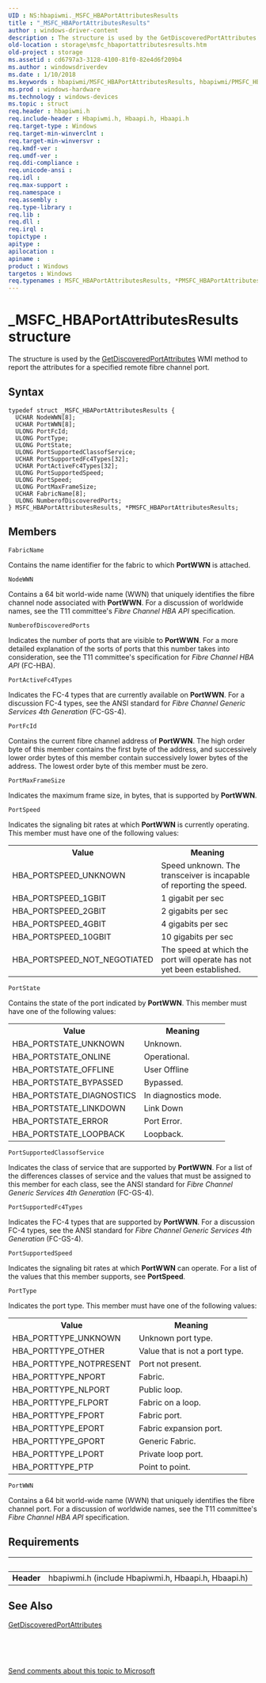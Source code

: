 ```yaml
---
UID : NS:hbapiwmi._MSFC_HBAPortAttributesResults
title : "_MSFC_HBAPortAttributesResults"
author : windows-driver-content
description : The structure is used by the GetDiscoveredPortAttributes WMI method to report the attributes for a specified remote fibre channel port.
old-location : storage\msfc_hbaportattributesresults.htm
old-project : storage
ms.assetid : cd6797a3-3128-4100-81f0-82e4d6f209b4
ms.author : windowsdriverdev
ms.date : 1/10/2018
ms.keywords : hbapiwmi/MSFC_HBAPortAttributesResults, hbapiwmi/PMSFC_HBAPortAttributesResults, PMSFC_HBAPortAttributesResults, PMSFC_HBAPortAttributesResults structure pointer [Storage Devices], _MSFC_HBAPortAttributesResults, storage.msfc_hbaportattributesresults, MSFC_HBAPortAttributesResults structure [Storage Devices], MSFC_HBAPortAttributesResults, *PMSFC_HBAPortAttributesResults, structs-Fibre_976d4a28-f7d1-4a94-849c-f917f5bce339.xml
ms.prod : windows-hardware
ms.technology : windows-devices
ms.topic : struct
req.header : hbapiwmi.h
req.include-header : Hbapiwmi.h, Hbaapi.h, Hbaapi.h
req.target-type : Windows
req.target-min-winverclnt : 
req.target-min-winversvr : 
req.kmdf-ver : 
req.umdf-ver : 
req.ddi-compliance : 
req.unicode-ansi : 
req.idl : 
req.max-support : 
req.namespace : 
req.assembly : 
req.type-library : 
req.lib : 
req.dll : 
req.irql : 
topictype : 
apitype : 
apilocation : 
apiname : 
product : Windows
targetos : Windows
req.typenames : MSFC_HBAPortAttributesResults, *PMSFC_HBAPortAttributesResults
---
```


# _MSFC_HBAPortAttributesResults structure
The  structure is used by the <a href="https://msdn.microsoft.com/library/windows/hardware/ff553925">GetDiscoveredPortAttributes</a> WMI method to report the attributes for a specified remote fibre channel port.

## Syntax
````
typedef struct _MSFC_HBAPortAttributesResults {
  UCHAR NodeWWN[8];
  UCHAR PortWWN[8];
  ULONG PortFcId;
  ULONG PortType;
  ULONG PortState;
  ULONG PortSupportedClassofService;
  UCHAR PortSupportedFc4Types[32];
  UCHAR PortActiveFc4Types[32];
  ULONG PortSupportedSpeed;
  ULONG PortSpeed;
  ULONG PortMaxFrameSize;
  UCHAR FabricName[8];
  ULONG NumberofDiscoveredPorts;
} MSFC_HBAPortAttributesResults, *PMSFC_HBAPortAttributesResults;
````

## Members


`FabricName`

Contains the name identifier for the fabric to which <b>PortWWN</b> is attached.

`NodeWWN`

Contains a 64 bit world-wide name (WWN) that uniquely identifies the fibre channel node associated with <b>PortWWN</b>. For a discussion of worldwide names, see the T11 committee's <i>Fibre Channel HBA API</i> specification.

`NumberofDiscoveredPorts`

Indicates the number of ports that are visible to <b>PortWWN</b>. For a more detailed explanation of the sorts of ports that this number takes into consideration, see the T11 committee's specification for <i>Fibre Channel HBA API</i> (FC-HBA).

`PortActiveFc4Types`

Indicates the FC-4 types that are currently available on <b>PortWWN</b>. For a discussion FC-4 types, see the ANSI standard for <i>Fibre Channel Generic Services 4th Generation</i> (FC-GS-4).

`PortFcId`

Contains the current fibre channel address of <b>PortWWN</b>. The high order byte of this member contains the first byte of the address, and successively lower order bytes of this member contain successively lower bytes of the address. The lowest order byte of this member must be zero.

`PortMaxFrameSize`

Indicates the maximum frame size, in bytes, that is supported by <b>PortWWN</b>.

`PortSpeed`

Indicates the signaling bit rates at which <b>PortWWN</b> is currently operating. This member must have one of the following values: 
<table>
<tr>
<th>Value</th>
<th>Meaning</th>
</tr>
<tr>
<td>
HBA_PORTSPEED_UNKNOWN

</td>
<td>
Speed unknown. The transceiver is incapable of reporting the speed. 

</td>
</tr>
<tr>
<td>
HBA_PORTSPEED_1GBIT

</td>
<td>
1 gigabit per sec

</td>
</tr>
<tr>
<td>
HBA_PORTSPEED_2GBIT

</td>
<td>
2 gigabits per sec

</td>
</tr>
<tr>
<td>
HBA_PORTSPEED_4GBIT

</td>
<td>
4 gigabits per sec

</td>
</tr>
<tr>
<td>
HBA_PORTSPEED_10GBIT

</td>
<td>
10 gigabits per sec

</td>
</tr>
<tr>
<td>
HBA_PORTSPEED_NOT_NEGOTIATED

</td>
<td>
The speed at which the port will operate has not yet been established. 

</td>
</tr>
</table>

`PortState`

Contains the state of the port indicated by <b>PortWWN</b>. This member must have one of the following values:
<table>
<tr>
<th>Value</th>
<th>Meaning</th>
</tr>
<tr>
<td>
HBA_PORTSTATE_UNKNOWN

</td>
<td>
Unknown. 

</td>
</tr>
<tr>
<td>
HBA_PORTSTATE_ONLINE

</td>
<td>
Operational. 

</td>
</tr>
<tr>
<td>
HBA_PORTSTATE_OFFLINE

</td>
<td>
User Offline

</td>
</tr>
<tr>
<td>
HBA_PORTSTATE_BYPASSED

</td>
<td>
Bypassed. 

</td>
</tr>
<tr>
<td>
HBA_PORTSTATE_DIAGNOSTICS

</td>
<td>
In diagnostics mode.

</td>
</tr>
<tr>
<td>
HBA_PORTSTATE_LINKDOWN

</td>
<td>
Link Down

</td>
</tr>
<tr>
<td>
HBA_PORTSTATE_ERROR

</td>
<td>
Port Error. 

</td>
</tr>
<tr>
<td>
HBA_PORTSTATE_LOOPBACK

</td>
<td>
Loopback. 

</td>
</tr>
</table>

`PortSupportedClassofService`

Indicates the class of service that are supported by <b>PortWWN</b>. For a list of the differences classes of service and the values that must be assigned to this member for each class, see the ANSI standard for <i>Fibre Channel Generic Services 4th Generation</i> (FC-GS-4).

`PortSupportedFc4Types`

Indicates the FC-4 types that are supported by <b>PortWWN</b>. For a discussion FC-4 types, see the ANSI standard for <i>Fibre Channel Generic Services 4th Generation</i> (FC-GS-4).

`PortSupportedSpeed`

Indicates the signaling bit rates at which <b>PortWWN</b> can operate. For a list of the values that this member supports, see <b>PortSpeed</b>.

`PortType`

Indicates the port type. This member must have one of the following values: 
<table>
<tr>
<th>Value</th>
<th>Meaning</th>
</tr>
<tr>
<td>
HBA_PORTTYPE_UNKNOWN

</td>
<td>
Unknown port type. 

</td>
</tr>
<tr>
<td>
HBA_PORTTYPE_OTHER

</td>
<td>
Value that is not a port type. 

</td>
</tr>
<tr>
<td>
HBA_PORTTYPE_NOTPRESENT

</td>
<td>
Port not present.

</td>
</tr>
<tr>
<td>
HBA_PORTTYPE_NPORT

</td>
<td>
Fabric. 

</td>
</tr>
<tr>
<td>
HBA_PORTTYPE_NLPORT

</td>
<td>
Public loop.

</td>
</tr>
<tr>
<td>
HBA_PORTTYPE_FLPORT

</td>
<td>
Fabric on a loop. 

</td>
</tr>
<tr>
<td>
HBA_PORTTYPE_FPORT

</td>
<td>
Fabric port. 

</td>
</tr>
<tr>
<td>
HBA_PORTTYPE_EPORT

</td>
<td>
Fabric expansion port. 

</td>
</tr>
<tr>
<td>
HBA_PORTTYPE_GPORT

</td>
<td>
Generic Fabric. 

</td>
</tr>
<tr>
<td>
HBA_PORTTYPE_LPORT

</td>
<td>
Private loop port. 

</td>
</tr>
<tr>
<td>
HBA_PORTTYPE_PTP

</td>
<td>
Point to point. 

</td>
</tr>
</table>

`PortWWN`

Contains a 64 bit world-wide name (WWN) that uniquely identifies the fibre channel port. For a discussion of worldwide names, see the T11 committee's <i>Fibre Channel HBA API</i> specification.


## Requirements
| &nbsp; | &nbsp; |
| ---- |:---- |
| **Header** | hbapiwmi.h (include Hbapiwmi.h, Hbaapi.h, Hbaapi.h) |

## See Also

<a href="https://msdn.microsoft.com/library/windows/hardware/ff553925">GetDiscoveredPortAttributes</a>

 

 

<a href="mailto:wsddocfb@microsoft.com?subject=Documentation%20feedback [storage\storage]:%20MSFC_HBAPortAttributesResults structure%20 RELEASE:%20(1/10/2018)&amp;body=%0A%0APRIVACY STATEMENT%0A%0AWe use your feedback to improve the documentation. We don't use your email address for any other purpose, and we'll remove your email address from our system after the issue that you're reporting is fixed. While we're working to fix this issue, we might send you an email message to ask for more info. Later, we might also send you an email message to let you know that we've addressed your feedback.%0A%0AFor more info about Microsoft's privacy policy, see http://privacy.microsoft.com/en-us/default.aspx." title="Send comments about this topic to Microsoft">Send comments about this topic to Microsoft</a>